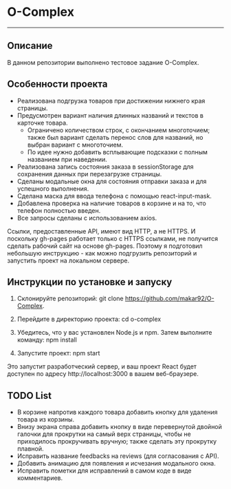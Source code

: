 
# O-Complex

---

## Описание

В данном репозитории выполнено тестовое задание O-Complex.

## Особенности проекта

- Реализована подгрузка товаров при достижении нижнего края страницы.
- Предусмотрен вариант наличия длинных названий и текстов в карточке товара.
  - Ограничено количеством строк, с окончанием многоточием; также был вариант сделать перенос слов для названий, но выбран вариант с многоточием.
  - По идее нужно добавить всплывающие подсказки с полным названием при наведении.
- Реализована запись состояния заказа в sessionStorage для сохранения данных при перезагрузке страницы.
- Сделаны модальные окна для состояния отправки заказа и для успешного выполнения.
- Сделана маска для ввода телефона с помощью react-input-mask.
- Добавлена проверка на наличие товаров в корзине и на то, что телефон полностью введен.
- Все запросы сделаны с использованием axios.

Ссылки, предоставленные API, имеют вид HTTP, а не HTTPS. 
И поскольку gh-pages работает только с HTTPS ссылками, не получится сделать рабочий сайт на основе gh-pages.
Поэтому я подготовил небольшую инструкцию - как можно подгрузить репозиторий и запустить проект на локальном сервере.

## Инструкции по установке и запуску

1. Склонируйте репозиторий:
  git clone https://github.com/makar92/O-Complex.
   
2. Перейдите в директорию проекта:
  cd o-complex
  
3. Убедитесь, что у вас установлен Node.js и npm. Затем выполните команду:
  npm install

4. Запустите проект:
  npm start

Это запустит разработческий сервер, и ваш проект React будет доступен по адресу http://localhost:3000 в вашем веб-браузере.


## TODO List

- В корзине напротив каждого товара добавить кнопку для удаления товара из корзины.
- Внизу экрана справа добавить кнопку в виде перевернутой двойной галочки для прокрутки на самый верх страницы, чтобы не приходилось прокручивать вручную; также сделать эту прокрутку плавной.
- Исправить название feedbacks на reviews (для согласования с API).
- Добавить анимацию для появления и исчезания модального окна.
- Исправить пометки для исправлений в самом коде в виде комментариев.
